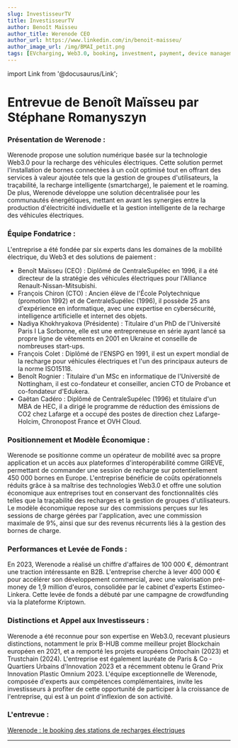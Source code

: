```yaml
---
slug: InvestisseurTV
title: InvestisseurTV
author: Benoît Maïsseu
author_title: Werenode CEO
author_url: https://www.linkedin.com/in/benoit-maisseu/
author_image_url: /img/BMAI_petit.png
tags: [EVcharging, Web3.0, booking, investment, payment, device management]
---
```


import Link from '@docusaurus/Link';

# Entrevue de Benoît Maïsseu par Stéphane Romanyszyn

### Présentation de Werenode :

Werenode propose une solution numérique basée sur la technologie Web3.0 pour la recharge des véhicules électriques. Cette solution permet l'installation de bornes connectées à un coût optimisé tout en offrant des services à valeur ajoutée tels que la gestion de groupes d'utilisateurs, la traçabilité, la recharge intelligente (smartcharge), le paiement et le roaming. De plus, Werenode développe une solution décentralisée pour les communautés énergétiques, mettant en avant les synergies entre la production d'électricité individuelle et la gestion intelligente de la recharge des véhicules électriques.​

### Équipe Fondatrice :

L'entreprise a été fondée par six experts dans les domaines de la mobilité électrique, du Web3 et des solutions de paiement :​

- Benoît Maïsseu (CEO) : Diplômé de CentraleSupélec en 1996, il a été directeur de la stratégie des véhicules électriques pour l'Alliance Renault-Nissan-Mitsubishi.​
- François Chiron (CTO) : Ancien élève de l'École Polytechnique (promotion 1992) et de CentraleSupélec (1996), il possède 25 ans d'expérience en informatique, avec une expertise en cybersécurité, intelligence artificielle et internet des objets.​
- Nadiya Khokhryakova (Présidente) : Titulaire d'un PhD de l'Université Paris I La Sorbonne, elle est une entrepreneuse en série ayant lancé sa propre ligne de vêtements en 2001 en Ukraine et conseille de nombreuses start-ups.​
- François Colet : Diplômé de l'ENSPG en 1991, il est un expert mondial de la recharge pour véhicules électriques et l'un des principaux auteurs de la norme ISO15118.​
- Benoît Rognier : Titulaire d'un MSc en informatique de l'Université de Nottingham, il est co-fondateur et conseiller, ancien CTO de Probance et co-fondateur d'Edukera.​
- Gaëtan Cadéro : Diplômé de CentraleSupélec (1996) et titulaire d'un MBA de HEC, il a dirigé le programme de réduction des émissions de CO2 chez Lafarge et a occupé des postes de direction chez Lafarge-Holcim, Chronopost France et OVH Cloud.​

### Positionnement et Modèle Économique :

Werenode se positionne comme un opérateur de mobilité avec sa propre application et un accès aux plateformes d'interopérabilité comme GIREVE, permettant de commander une session de recharge sur potentiellement 450 000 bornes en Europe. L'entreprise bénéficie de coûts opérationnels réduits grâce à sa maîtrise des technologies Web3.0 et offre une solution économique aux entreprises tout en conservant des fonctionnalités clés telles que la traçabilité des recharges et la gestion de groupes d'utilisateurs.​
Le modèle économique repose sur des commissions perçues sur les sessions de charge gérées par l'application, avec une commission maximale de 9%, ainsi que sur des revenus récurrents liés à la gestion des bornes de charge.​

### Performances et Levée de Fonds :

En 2023, Werenode a réalisé un chiffre d'affaires de 100 000 €, démontrant une traction intéressante en B2B. L'entreprise cherche à lever 400 000 € pour accélérer son développement commercial, avec une valorisation pré-money de 1,9 million d'euros, consolidée par le cabinet d'experts Estimeo-Linkera. Cette levée de fonds a débuté par une campagne de crowdfunding via la plateforme Kriptown.​

### Distinctions et Appel aux Investisseurs :

Werenode a été reconnue pour son expertise en Web3.0, recevant plusieurs distinctions, notamment le prix B-HUB comme meilleur projet Blockchain européen en 2021, et a remporté les projets européens Ontochain (2023) et Trustchain (2024). L'entreprise est également lauréate de Paris & Co - Quartiers Urbains d'Innovation 2023 et a récemment obtenu le Grand Prix Innovation Plastic Omnium 2023.​
L'équipe exceptionnelle de Werenode, composée d'experts aux compétences complémentaires, invite les investisseurs à profiter de cette opportunité de participer à la croissance de l'entreprise, qui est à un point d'inflexion de son activité.​

### L'entrevue :

[Werenode : le booking des stations de recharges électriques](https://www.investisseur.tv/video/werenode-le-booking-des-stations-de-recharges-electriques)

---
